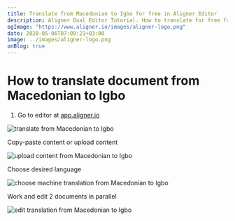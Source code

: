 ```yaml
---
title: Translate from Macedonian to Igbo for free in Aligner Editor
description: Aligner Dual Editor Tutorial. How to translate for free from Macedonian to Igbo. Aligner is multilingual document management platform. 
ogImage: "https://www.aligner.io/images/aligner-logo.png"
date: 2020-05-06T07:09:21+03:00
image: ../images/aligner-logo.png
onBlog: true
---
```


# How to translate document from Macedonian to Igbo

1. Go to editor at [app.aligner.io](https://app.aligner.io "Aligner App web page")

![translate from Macedonian to Igbo](../aligner-blank-editor.png "translate from Macedonian to Igbo")

Copy-paste content or upload content

![upload content from Macedonian to Igbo](../aligner-uploaded-document.png "upload content from Macedonian to Igbo")

Choose desired language

![choose machine translation from Macedonian to Igbo](../aligner-language-dropdown.png "choose machine translation from Macedonian to Igbo")

Work and edit 2 documents in parallel

![edit translation from Macedonian to Igbo](../aligner-double-sitded-editor.png "edit translation from Macedonian to Igbo")

